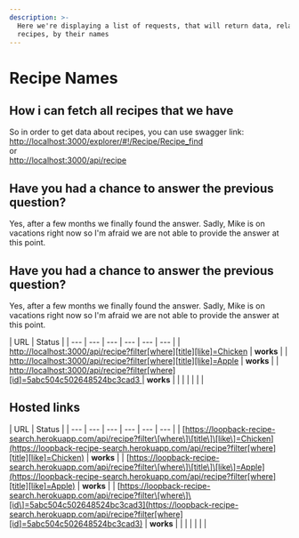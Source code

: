 ```yaml
---
description: >-
  Here we're displaying a list of requests, that will return data, related to
  recipes, by their names
---
```


# Recipe Names

## How i can fetch all recipes that we have

So in order to get data about recipes, you can use swagger link: [http://localhost:3000/explorer/\#!/Recipe/Recipe\_find](http://localhost:3000/explorer/#!/Recipe/Recipe_find)  
or  
[http://localhost:3000/api/recipe](http://localhost:3000/api/recipe)

## Have you had a chance to answer the previous question?

Yes, after a few months we finally found the answer. Sadly, Mike is on vacations right now so I'm afraid we are not able to provide the answer at this point.



## Have you had a chance to answer the previous question?

Yes, after a few months we finally found the answer. Sadly, Mike is on vacations right now so I'm afraid we are not able to provide the answer at this point.

| URL | Status |
| --- | --- | --- | --- | --- | --- |
| [http://localhost:3000/api/recipe?filter\[where\]\[title\]\[like\]=Chicken](http://localhost:3000/api/recipe?filter[where][title][like]=Chicken) | **works** |
| [http://localhost:3000/api/recipe?filter\[where\]\[title\]\[like\]=Apple](http://localhost:3000/api/recipe?filter[where][title][like]=Apple) | **works** |
| [http://localhost:3000/api/recipe?filter\[where\]\[id\]=5abc504c502648524bc3cad3 ](http://localhost:3000/api/recipe?filter[where][id]=5abc504c502648524bc3cad3
) | **works** |
|  |  |
|  |  |

## Hosted links

| URL | Status |
| --- | --- | --- | --- | --- | --- |
| [https://loopback-recipe-search.herokuapp.com/api/recipe?filter\[where\]\[title\]\[like\]=Chicken](https://loopback-recipe-search.herokuapp.com/api/recipe?filter[where][title][like]=Chicken) | **works** |
| [https://loopback-recipe-search.herokuapp.com/api/recipe?filter\[where\]\[title\]\[like\]=Apple](https://loopback-recipe-search.herokuapp.com/api/recipe?filter[where][title][like]=Apple) | **works** |
| [https://loopback-recipe-search.herokuapp.com/api/recipe?filter\[where\]\[id\]=5abc504c502648524bc3cad3](https://loopback-recipe-search.herokuapp.com/api/recipe?filter[where][id]=5abc504c502648524bc3cad3) | **works** |
|  |  |
|  |  |

